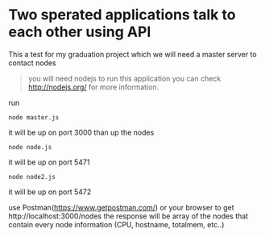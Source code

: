 # Two sperated applications talk to each other using API
This a test for my graduation project which we will need a master server to contact nodes
> you will need nodejs to run this application you can check http://nodejs.org/ for more information.

run
```
node master.js
```
it will be up on port 3000
than up the nodes
```
node node.js
```
it will be up on port 5471
```
node node2.js
```
it will be up on port 5472

use Postman(https://www.getpostman.com/) or your browser to get http://localhost:3000/nodes the response will be array of the nodes that contain every node information (CPU, hostname, totalmem, etc..)